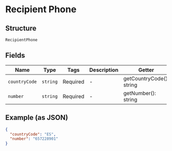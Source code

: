 
# Recipient Phone

## Structure

`RecipientPhone`

## Fields

| Name | Type | Tags | Description | Getter | Setter |
|  --- | --- | --- | --- | --- | --- |
| `countryCode` | `string` | Required | - | getCountryCode(): string | setCountryCode(string countryCode): void |
| `number` | `string` | Required | - | getNumber(): string | setNumber(string number): void |

## Example (as JSON)

```json
{
  "countryCode": "ES",
  "number": "657228901"
}
```

